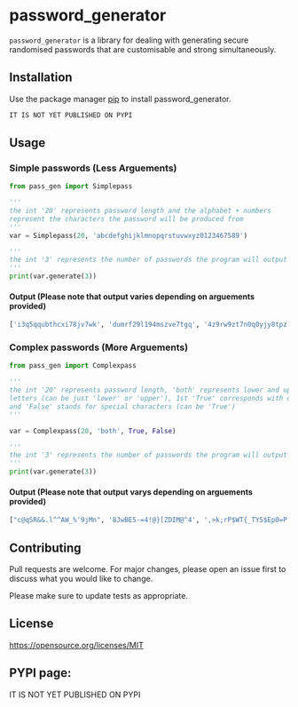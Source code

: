 # password_generator

```password_generator``` is a library for dealing with generating secure randomised passwords that are customisable and strong simultaneously.

## Installation

Use the package manager [pip]() to install password_generator.

```bash
IT IS NOT YET PUBLISHED ON PYPI
```

## Usage
### Simple passwords (Less Arguements)
```python
from pass_gen import Simplepass

'''
the int '20' represents password length and the alphabet + numbers
represent the characters the password will be produced from
'''
var = Simplepass(20, 'abcdefghijklmnopqrstuvwxyz0123467589')

'''
the int '3' represents the number of passwords the program will output
'''
print(var.generate(3))
```

#### Output (Please note that output varies depending on arguements provided)

```python
['i3q5qqubthcxi78jv7wk', 'dumrf29l194mszve7tgq', '4z9rw9zt7n0q0yjy8tpz']
```

### Complex passwords (More Arguements)

```python
from pass_gen import Complexpass

'''
the int '20' represents password length, 'both' represents lower and uppercase
letters (can be just 'lower' or 'upper'), 1st 'True' corresponds with digits (can be 'False')
and 'False' stands for special characters (can be 'True')
'''

var = Complexpass(20, 'both', True, False)

'''
the int '3' represents the number of passwords the program will output
'''
print(var.generate(3))
```

#### Output (Please note that output varys depending on arguements provided)

```python
["c@qSR&&.l^^AW_%'9jMn", '8JwBE5-=4!@}[ZDIM@^4', ',>k;rP$WT{_TY5$Ep0=P']
```


## Contributing
Pull requests are welcome. For major changes, please open an issue first to discuss what you would like to change.

Please make sure to update tests as appropriate.

## License
https://opensource.org/licenses/MIT

## PYPI page:
IT IS NOT YET PUBLISHED ON PYPI
